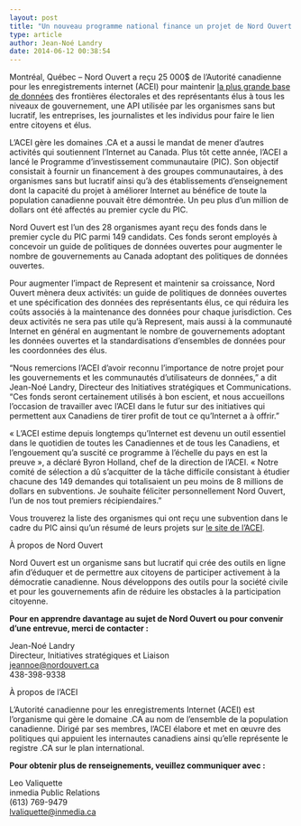 ```yaml
---
layout: post
title: "Un nouveau programme national finance un projet de Nord Ouvert pour améliorer internet au Canada"
type: article
author: Jean-Noé Landry
date: 2014-06-12 00:38:54
---
```

Montréal, Québec – Nord Ouvert a reçu 25 000$ de l’Autorité canadienne pour les enregistrements internet (ACEI) pour maintenir [la plus grande base de données](http://represent.opennorth.ca/) des frontières électorales et des représentants élus à tous les niveaux de gouvernement, une API utilisée par les organismes sans but lucratif, les entreprises, les journalistes et les individus pour faire le lien entre citoyens et élus. 

L’ACEI gère les domaines .CA et a aussi le mandat de mener d’autres activités qui soutiennent l’Internet au Canada. Plus tôt cette année, l’ACEI a lancé le Programme d’investissement communautaire (PIC). Son objectif consistait à fournir un financement à des groupes communautaires, à des organismes sans but lucratif ainsi qu’à des établissements d’enseignement dont la capacité du projet à améliorer Internet au bénéfice de toute la population canadienne pouvait être démontrée. Un peu plus d’un million de dollars ont été affectés au premier cycle du PIC. 

Nord Ouvert est l’un des 28 organismes ayant reçu des fonds dans le premier cycle du PIC parmi 149 candidats. Ces fonds seront employés à concevoir un guide de politiques de données ouvertes pour augmenter le nombre de gouvernements au Canada adoptant des politiques de données ouvertes.

Pour augmenter l’impact de Represent et maintenir sa croissance, Nord Ouvert mènera deux activités: un guide de politiques de données ouvertes et une spécification des données des représentants élus, ce qui réduira les coûts associés à la maintenance des données pour chaque jurisdiction. Ces deux activités ne sera pas utile qu’à Represent, mais aussi à la communauté Internet en général en augmentant le nombre de gouvernements adoptant les données ouvertes et la standardisations d’ensembles de données pour les coordonnées des élus.

“Nous remercions l’ACEI d’avoir reconnu l’importance de notre projet pour les gouvernements et les communautés d’utilisateurs de données,” a dit Jean-Noé Landry, Directeur des Initiatives stratégiques et Communications. “Ces fonds seront certainement utilisés à bon escient, et nous accueillons l’occasion de travailler avec l’ACEI dans le futur sur des initiatives qui permettent aux Canadiens de tirer profit de tout ce qu’Internet a à offrir.”

« L’ACEI estime depuis longtemps qu’Internet est devenu un outil essentiel dans le quotidien de toutes les Canadiennes et de tous les Canadiens, et l’engouement qu’a suscité ce programme à l’échelle du pays en est la preuve », a déclaré Byron Holland, chef de la direction de l’ACEI. « Notre comité de sélection a dû s’acquitter de la tâche difficile consistant à étudier chacune des 149 demandes qui totalisaient un peu moins de 8 millions de dollars en subventions. Je souhaite féliciter personnellement Nord Ouvert, l’un de nos tout premiers récipiendaires.”

Vous trouverez la liste des organismes qui ont reçu une subvention dans le cadre du PIC ainsi qu’un résumé de leurs projets sur [le site de l’ACEI](http://cira.ca/a-propos/programme-d-investissement-communautaire/).

À propos de Nord Ouvert

Nord Ouvert est un organisme sans but lucratif qui crée des outils en ligne afin d’éduquer et de permettre aux citoyens de participer activement à la démocratie canadienne. Nous développons des outils pour la société civile et pour les gouvernements afin de réduire les obstacles à la participation citoyenne.

**Pour en apprendre davantage au sujet de Nord Ouvert ou pour convenir d’une entrevue, merci de contacter :**

Jean-Noé Landry  
Directeur, Initiatives stratégiques et Liaison  
[jeannoe@nordouvert.ca](mailto:jeannoe@nordouvert.ca)  
438-398-9338

À propos de l’ACEI

L’Autorité canadienne pour les enregistrements Internet (ACEI) est l’organisme qui gère le domaine .CA au nom de l’ensemble de la population canadienne. Dirigé par ses membres, l’ACEI élabore et met en œuvre des politiques qui appuient les internautes canadiens ainsi qu’elle représente le registre .CA sur le plan international.

**Pour obtenir plus de renseignements, veuillez communiquer avec :**

Leo Valiquette  
inmedia Public Relations  
(613) 769-9479  
[lvaliquette@inmedia.ca](mailto:lvaliquette@inmedia.ca)
